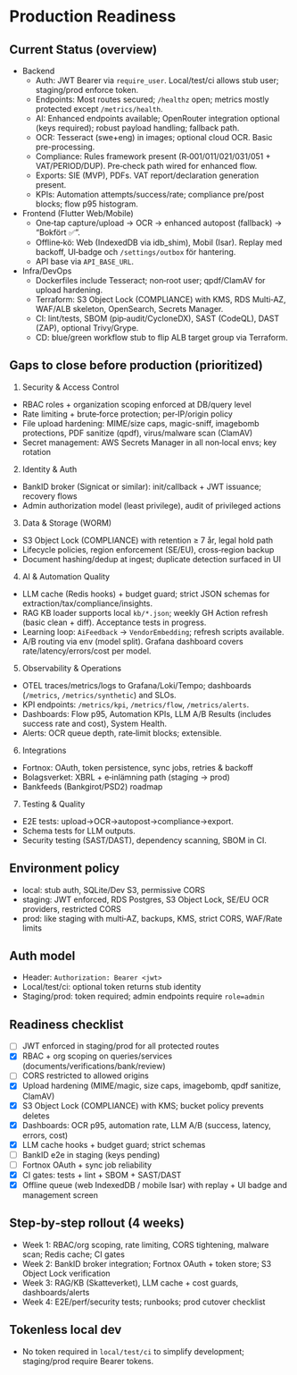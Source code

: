# Production Readiness

## Current Status (overview)

- Backend
  - Auth: JWT Bearer via `require_user`. Local/test/ci allows stub user; staging/prod enforce token.
  - Endpoints: Most routes secured; `/healthz` open; metrics mostly protected except `/metrics/health`.
  - AI: Enhanced endpoints available; OpenRouter integration optional (keys required); robust payload handling; fallback path.
  - OCR: Tesseract (swe+eng) in images; optional cloud OCR. Basic pre-processing.
  - Compliance: Rules framework present (R‑001/011/021/031/051 + VAT/PERIOD/DUP). Pre‑check path wired for enhanced flow.
  - Exports: SIE (MVP), PDFs. VAT report/declaration generation present.
  - KPIs: Automation attempts/success/rate; compliance pre/post blocks; flow p95 histogram.
- Frontend (Flutter Web/Mobile)
  - One‑tap capture/upload → OCR → enhanced autopost (fallback) → “Bokfört ✅”.
  - Offline‑kö: Web (IndexedDB via idb_shim), Mobil (Isar). Replay med backoff, UI‑badge och `/settings/outbox` för hantering.
  - API base via `API_BASE_URL`.
- Infra/DevOps
  - Dockerfiles include Tesseract; non‑root user; qpdf/ClamAV for upload hardening.
  - Terraform: S3 Object Lock (COMPLIANCE) with KMS, RDS Multi‑AZ, WAF/ALB skeleton, OpenSearch, Secrets Manager.
  - CI: lint/tests, SBOM (pip‑audit/CycloneDX), SAST (CodeQL), DAST (ZAP), optional Trivy/Grype.
  - CD: blue/green workflow stub to flip ALB target group via Terraform.

## Gaps to close before production (prioritized)

1) Security & Access Control
- RBAC roles + organization scoping enforced at DB/query level
- Rate limiting + brute‑force protection; per‑IP/origin policy
- File upload hardening: MIME/size caps, magic-sniff, imagebomb protections, PDF sanitize (qpdf), virus/malware scan (ClamAV)
- Secret management: AWS Secrets Manager in all non‑local envs; key rotation

2) Identity & Auth
- BankID broker (Signicat or similar): init/callback + JWT issuance; recovery flows
- Admin authorization model (least privilege), audit of privileged actions

3) Data & Storage (WORM)
- S3 Object Lock (COMPLIANCE) with retention ≥ 7 år, legal hold path
- Lifecycle policies, region enforcement (SE/EU), cross‑region backup
- Document hashing/dedup at ingest; duplicate detection surfaced in UI

 4) AI & Automation Quality
 - LLM cache (Redis hooks) + budget guard; strict JSON schemas for extraction/tax/compliance/insights.
 - RAG KB loader supports local `kb/*.json`; weekly GH Action refresh (basic clean + diff). Acceptance tests in progress.
 - Learning loop: `AiFeedback` → `VendorEmbedding`; refresh scripts available.
 - A/B routing via env (model split). Grafana dashboard covers rate/latency/errors/cost per model.

 5) Observability & Operations
 - OTEL traces/metrics/logs to Grafana/Loki/Tempo; dashboards (`/metrics`, `/metrics/synthetic`) and SLOs.
 - KPI endpoints: `/metrics/kpi`, `/metrics/flow`, `/metrics/alerts`.
 - Dashboards: Flow p95, Automation KPIs, LLM A/B Results (includes success rate and cost), System Health.
 - Alerts: OCR queue depth, rate‑limit blocks; extensible.

6) Integrations
- Fortnox: OAuth, token persistence, sync jobs, retries & backoff
- Bolagsverket: XBRL + e‑inlämning path (staging → prod)
- Bankfeeds (Bankgirot/PSD2) roadmap

 7) Testing & Quality
 - E2E tests: upload→OCR→autopost→compliance→export.
 - Schema tests for LLM outputs.
 - Security testing (SAST/DAST), dependency scanning, SBOM in CI.

## Environment policy

- local: stub auth, SQLite/Dev S3, permissive CORS
- staging: JWT enforced, RDS Postgres, S3 Object Lock, SE/EU OCR providers, restricted CORS
- prod: like staging with multi‑AZ, backups, KMS, strict CORS, WAF/Rate limits

## Auth model

- Header: `Authorization: Bearer <jwt>`
- Local/test/ci: optional token returns stub identity
- Staging/prod: token required; admin endpoints require `role=admin`

## Readiness checklist

- [ ] JWT enforced in staging/prod for all protected routes
- [x] RBAC + org scoping on queries/services (documents/verifications/bank/review)
- [ ] CORS restricted to allowed origins
- [x] Upload hardening (MIME/magic, size caps, imagebomb, qpdf sanitize, ClamAV)
- [x] S3 Object Lock (COMPLIANCE) with KMS; bucket policy prevents deletes
- [x] Dashboards: OCR p95, automation rate, LLM A/B (success, latency, errors, cost)
- [x] LLM cache hooks + budget guard; strict schemas
- [ ] BankID e2e in staging (keys pending)
- [ ] Fortnox OAuth + sync job reliability
- [x] CI gates: tests + lint + SBOM + SAST/DAST
- [x] Offline queue (web IndexedDB / mobile Isar) with replay + UI badge and management screen

## Step‑by‑step rollout (4 weeks)

- Week 1: RBAC/org scoping, rate limiting, CORS tightening, malware scan; Redis cache; CI gates
- Week 2: BankID broker integration; Fortnox OAuth + token store; S3 Object Lock verification
- Week 3: RAG/KB (Skatteverket), LLM cache + cost guards, dashboards/alerts
- Week 4: E2E/perf/security tests; runbooks; prod cutover checklist

## Tokenless local dev

- No token required in `local/test/ci` to simplify development; staging/prod require Bearer tokens.
